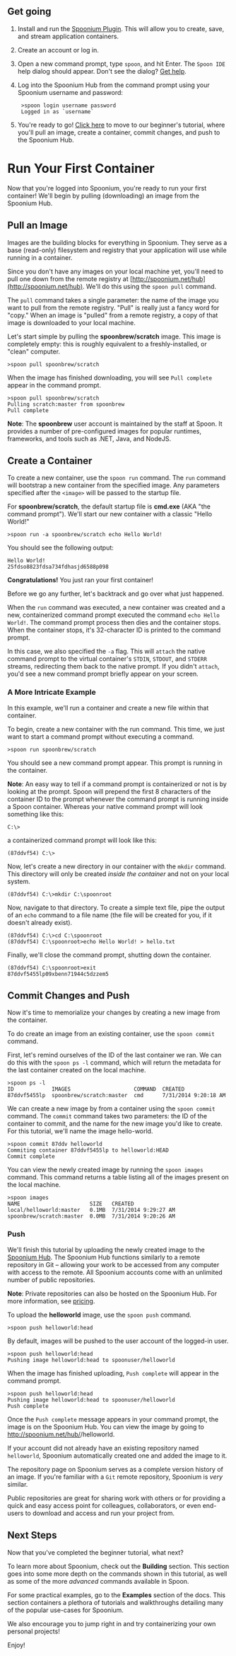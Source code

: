 ## Get going

1. Install and run the [Spoonium Plugin](http://start.spoon.net/install). This will allow you to create, save, and stream application containers.
2. Create an account or log in.
3. Open a new command prompt, type `spoon`, and hit Enter. The `Spoon IDE` help dialog should appear. Don't see the dialog? [Get help](support.spoonium.net).
4. Log into the Spoonium Hub from the command prompt using your Spoonium username and password:

    	>spoon login username password
    	Logged in as `username`

5. You're ready to go! [Click here](http://spoonium.net/docs/containers#wikiPullanImage) to move to our beginner's tutorial, where you'll pull an image, create a container, commit changes, and push to the Spoonium Hub.

# Run Your First Container

Now that you're logged into Spoonium, you're ready to run your first container! We'll begin by pulling (downloading) an image from the Spoonium Hub. 

## Pull an  Image

Images are the building blocks for everything in Spoonium. They serve as a base (read-only) filesystem and registry that your application will use while running in a container. 

Since you don't have any images on your local machine yet, you'll need to pull one down from the remote registry at [http://spoonium.net/hub](http://spoonium.net/hub). We'll do this using the `spoon pull` command. 

The `pull` command takes a single parameter: the name of the image you want to pull from the remote registry. "Pull" is really just a fancy word for "copy." When an image is "pulled" from a remote registry, a copy of that image is downloaded to your local machine. 

Let's start simple by pulling the **spoonbrew/scratch** image. This image is completely empty: this is roughly equivalent to a freshly-installed, or "clean" computer. 

	>spoon pull spoonbrew/scratch

When the image has finished downloading, you will see `Pull complete` appear in the command prompt. 

	>spoon pull spoonbrew/scratch
	Pulling scratch:master from spoonbrew
	Pull complete

**Note**: The **spoonbrew** user account is maintained by the staff at Spoon. It provides a number of pre-configured images for popular runtimes, frameworks, and tools such as .NET, Java, and NodeJS. 

## Create a Container

To create a new container, use the `spoon run` command. The `run` command will bootstrap a new container from the specified image. Any parameters specified after the `<image>` will be passed to the startup file. 

For **spoonbrew/scratch**, the default startup file is **cmd.exe** (AKA "the command prompt"). We'll start our new container with a classic "Hello World!"

	>spoon run -a spoonbrew/scratch echo Hello World!

You should see the following output: 

	Hello World! 
	25fdso8823fdsa734fdhasjd6588p098

**Congratulations!** You just ran your first container! 

Before we go any further, let's backtrack and go over what just happened.

When the `run` command was executed, a new container was created and a new, containerized command prompt executed the command `echo Hello World!`. The command prompt process then dies and the container stops. When the container stops, it's 32-character ID is printed to the command prompt.

In this case, we also specified the `-a` flag. This will `attach` the native command prompt to the virtual container's `STDIN`, `STDOUT`, and `STDERR` streams, redirecting them back to the native prompt. If you didn't `attach`, you'd see a new command prompt briefly appear on your screen. 

### A More Intricate Example

In this example, we'll run a container and create a new file within that container. 

To begin, create a new container with the run command. This time, we just want to start a command prompt without executing a command.

	>spoon run spoonbrew/scratch

You should see a new command prompt appear. This prompt is running in the container. 

**Note**: An easy way to tell if a command prompt is containerized or not is by looking at the prompt. Spoon will prepend the first 8 characters of the container ID to the prompt whenever the command prompt is running inside a Spoon container. Whereas your native command prompt will look something like this:

	C:\>

a containerized command prompt will look like this: 

	(87ddvf54) C:\>

Now, let's create a new directory in our container with the `mkdir` command. This directory will only be created *inside the container* and not on your local system. 

	(87ddvf54) C:\>mkdir C:\spoonroot

Now, navigate to that directory. To create a simple text file, pipe the output of an `echo` command to a file name (the file will be created for you, if it doesn't already exist). 

	(87ddvf54) C:\>cd C:\spoonroot
	(87ddvf54) C:\spoonroot>echo Hello World! > hello.txt

Finally, we'll close the command prompt, shutting down the container. 

	(87ddvf54) C:\spoonroot>exit
	87ddvf5455lp09xbenn71944c5dzzem5

## Commit Changes and Push

Now it's time to memorialize your changes by creating a new image from the container.

To do create an image from an existing container, use the `spoon commit` command. 

First, let's remind ourselves of the ID of the last container we ran. We can do this with the `spoon ps -l` command, which will return the metadata for the last container created on the local machine.

	>spoon ps -l
	ID            IMAGES                    COMMAND  CREATED
	87ddvf5455lp  spoonbrew/scratch:master  cmd      7/31/2014 9:20:18 AM

We can create a new image by from a container using the `spoon commit` command. The `commit` command takes two parameters: the ID of the container to commit, and the name for the new image you'd like to create. For this tutorial, we'll name the image hello-world.

	>spoon commit 87ddv helloworld
	Commiting container 87ddvf5455lp to helloworld:HEAD
	Commit complete

You can view the newly created image by running the `spoon images` command. This command returns a table listing all of the images present on the local machine.

	>spoon images
	NAME                      SIZE   CREATED
	local/helloworld:master   0.1MB  7/31/2014 9:29:27 AM
	spoonbrew/scratch:master  0.0MB  7/31/2014 9:20:26 AM

### Push

We'll finish this tutorial by uploading the newly created image to the [Spoonium Hub](http://spoonium.net/hub). The Spoonium Hub functions similarly to a remote repository in Git – allowing your work to be accessed from any computer with access to the remote. All Spoonium accounts come with an unlimited number of public repositories. 

**Note**: Private repositories can also be hosted on the Spoonium Hub. For more information, see [pricing](http://spoonium.net/pricing). 

To upload the **helloworld** image, use the `spoon push` command. 

	>spoon push helloworld:head

By default, images will be pushed to the user account of the logged-in user. 

	>spoon push helloworld:head
	Pushing image helloworld:head to spoonuser/helloworld

When the image has finished uploading, `Push complete` will appear in the command prompt. 

	>spoon push helloworld:head
	Pushing image helloworld:head to spoonuser/helloworld
	Push complete

Once the `Push complete` message appears in your command prompt, the image is on the Spoonium Hub. You can view the image by going to http://spoonium.net/hub/<your username>/helloworld. 

If your account did not already have an existing repository named `helloworld`, Spoonium automatically created one and added the image to it.

The repository page on Spoonium serves as a complete version history of an image. If you're familiar with a `Git` remote repository, Spoonium is *very* similar. 

Public repositories are great for sharing work with others or for providing a quick and easy access point for colleagues, collaborators, or even end-users to download and access and run your project from. 

## Next Steps

Now that you've completed the beginner tutorial, what next?

To learn more about Spoonium, check out the **Building** section. This section goes into some more depth on the commands shown in this tutorial, as well as some of the more *advanced* commands available in Spoon. 

For some practical examples, go to the **Examples** section of the docs. This section containers a plethora of tutorials and walkthroughs detailing many of the popular use-cases for Spoonium. 

We also encourage you to jump right in and try containerizing your own personal projects! 

Enjoy!